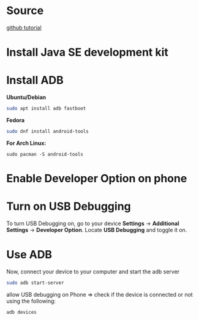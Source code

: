 # Source
[github tutorial](https://github.com/kirthandev/MIUI-Debloater-official)
# Install Java SE development kit

# Install ADB
**Ubuntu/Debian**
```sh
sudo apt install adb fastboot
```

**Fedora**
```sh
sudo dnf install android-tools
```

**For Arch Linux:**

```
sudo pacman -S android-tools
```

# Enable Developer Option on phone


# Turn on USB Debugging
To turn USB Debugging on, go to your device **Settings** → **Additional Settings** → **Developer Option**. Locate **USB Debugging** and toggle it on. 

# Use ADB
Now, connect your device to your computer and start the adb server
```sh
sudo adb start-server
```

allow USB debugging on Phone => check if the device is connected or not using the following:

```
adb devices
```

